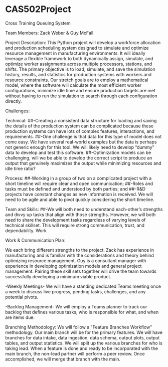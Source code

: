 # CAS502Project
Cross Training Queuing System

Team Members: Zack Weber & Guy McFall

Project Description:
This Python project will develop a workforce allocation and production scheduling system designed to simulate and optimize resource management in manufacturing environments. It will ideally leverage a flexible framework to both dynamically assign, simulate, and optimize worker assignments across multiple processors, stations, and shifts. The primary objective is to load, simulate, and save the simulation history, results, and statistics for production systems with workers and resource constraints. Our stretch goals are to employ a mathematical model, where the software will calculate the most efficient worker configurations, minimize idle time and ensure production targets are met without having to run the simulation to search through each configuration directly.

Challenges:

Technical:
##-Creating a consistent data structure for loading and saving the details of the production system can be complicated because these production systems can have lots of complex features, interactions, and requirements.
##-One challenge is that data for this type of model does not come easy. We have several real-world examples but the data is perhaps not generic enough for this tool. We will likely need to develop “dummy” data to develop and test this software.
##-Optimization models can be challenging, will we be able to develop the correct script to produce an output that genuinely maximizes the output while minimizing resources and idle time ratio?

Process:
##-Working in a group of two on a complicated project with a short timeline will require clear and open communication;
##-Roles and tasks must be defined and understood by both parties; and
##-R&D projects have constant changes as new information is received. We will need to be agile and able to pivot quickly considering the short timeline.

Team and Skills:
##-We will both need to understand each-other’s strengths and divvy up tasks that align with those strengths. However, we will both need to share the development tasks regardless of varying levels of technical skillset. This will require strong communication, trust, and dependability.
Work

Work & Communication Plan:

We each bring different strengths to the project. Zack has experience in manufacturing and is familiar with the considerations and theory behind optimizing resource management. Guy is a consultant manager with experience in developing optimization models and general project management. Pairing these skill sets together will drive the team towards successfully developing a minimum viable product.

-Weekly Meetings- We will have a standing dedicated Teams meeting once a week to discuss live progress, pending tasks, challenges, and any potential pivots.

-Backlog Management- We will employ a Teams planner to track our backlog that defines various tasks, who is responsible for what, and when are items due.

Branching Methodology:
We will follow a "Feature Branches Workflow" methodology. Our main branch will be for the primary features. We will have branches for data intake, data ingestion, data schema, output plots, output tables, and output statistics. We will split up the various branches for who is taking lead. When a feature is done and ready to be incorporated with the main branch, the non-lead partner will perform a peer review. Once accomplished, we will merge that branch with the main.

